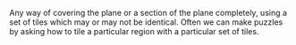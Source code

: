 Any way of covering the plane or a section of the plane completely,
using a set of tiles which may or may not be identical. Often we can
make puzzles by asking how to tile a particular region with a particular
set of tiles.
